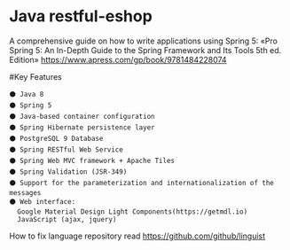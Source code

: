 # Java restful-eshop
A comprehensive guide on how to write applications using Spring 5:
«Pro Spring 5: An In-Depth Guide to the Spring Framework and Its Tools 5th ed. Edition»
https://www.apress.com/gp/book/9781484228074


#Key Features
~~~~
⚫ Java 8
⚫ Spring 5
⚫ Java-based container configuration
⚫ Spring Hibernate persistence layer
⚫ PostgreSQL 9 Database
⚫ Spring RESTful Web Service
⚫ Spring Web MVC framework + Apache Tiles
⚫ Spring Validation (JSR-349)
⚫ Support for the parameterization and internationalization of the messages
⚫ Web interface: 
  Google Material Design Light Components(https://getmdl.io)
  JavaScript (ajax, jquery)
~~~~

How to fix language repository read https://github.com/github/linguist